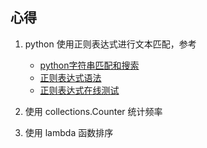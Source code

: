 ## 心得

1. python 使用正则表达式进行文本匹配，参考
    - [python字符串匹配和搜索](http://python3-cookbook.readthedocs.io/zh_CN/latest/c02/p04_match_and_search_text.html)
    - [正则表达式语法](http://www.runoob.com/regexp/regexp-syntax.html)
    - [正则表达式在线测试](https://c.runoob.com/front-end/854)

2. 使用 collections.Counter 统计频率

3. 使用 lambda 函数排序
